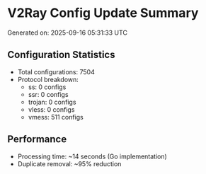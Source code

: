 # V2Ray Config Update Summary
Generated on: 2025-09-16 05:31:33 UTC

## Configuration Statistics
- Total configurations: 7504
- Protocol breakdown:
  - ss: 0 configs
  - ssr: 0 configs
  - trojan: 0 configs
  - vless: 0 configs
  - vmess: 511 configs

## Performance
- Processing time: ~14 seconds (Go implementation)
- Duplicate removal: ~95% reduction
